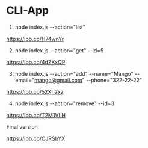 # CLI-App

1. node index.js --action="list"

https://ibb.co/H74wnYr

2. node index.js --action="get" --id=5

https://ibb.co/4dZKxQP

3. node index.js --action="add" --name="Mango" --email="mango@gmail.com" --phone="322-22-22"

https://ibb.co/52Xn2xz

4. node index.js --action="remove" --id=3

https://ibb.co/T2M1VLH

Final version

https://ibb.co/CJRSbYX

